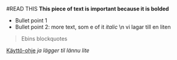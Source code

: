 #READ THIS
**This piece of text is important because it is bolded**
* Bullet point 1
* Bullet point 2: more text, som e of it *italic* \n
vi lagar till en liten 
>Ebins blockquotes


[Käyttö-ohje](https://github.com/kymcoscooters/viikko5/blob/master/dokumentointi/kaytto-ohje.md)
*ja lägger til lännu lite*

